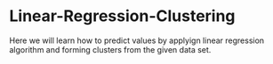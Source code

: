 # Linear-Regression-Clustering
Here we will learn how to predict values by applyign linear regression algorithm and forming clusters from the given data set.
